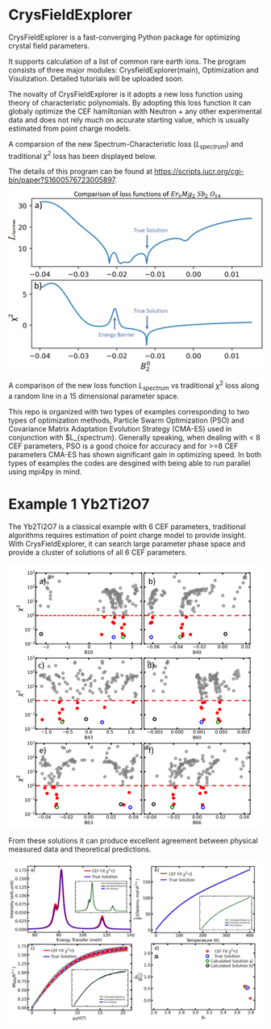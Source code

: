 # CrysFieldExplorer
CrysFieldExplorer is a fast-converging Python package for optimizing crystal field parameters.

It supports calculation of a list of common rare earth ions. The program consists of three major modules: CrysfieldExplorer(main), Optimization and Visulization. Detailed tutorials will be uploaded soon.


The novalty of CrysFieldExplorer is it adopts a new loss function using theory of characteristic polynomials. By adopting this loss function it can globaly optimize the CEF hamiltonian with Neutron + any other experimental data and does not rely much on accurate starting value, which is usually estimated from point charge models.

A comparsion of the new Spectrum-Characteristic loss ($L_{spectrum}$) and traditional $\chi^2$ loss has been displayed below.

The details of this program can be found at https://scripts.iucr.org/cgi-bin/paper?S1600576723005897.

![alt text](images/loss.jpg)


A comparison of the new loss function $L_{spectrum}$ vs traditional $\chi^2$ loss along a random line in a 15 dimensional parameter space.

This repo is organized with two types of examples corresponding to two types of optimization methods, Particle Swarm Optimization (PSO) and Covariance Matrix Adaptation Evolution Strategy (CMA-ES)  used in conjunction with $L_{spectrum}. Generally speaking, when dealing with < 8 CEF parameters, PSO is a good choice for accuracy and for >=8 CEF parameters CMA-ES has shown significant gain in optimizing speed. In both types of examples the codes are desgined with being able to run parallel using mpi4py in mind.

# Example 1 Yb2Ti2O7

The Yb2Ti2O7 is a classical example with 6 CEF parameters, traditional algorithms requires estimation of point charge model to provide insight. With CrysFieldExplorer, it can search large parameter phase space and provide a cluster of solutions of all 6 CEF parameters.

![alt text](images/Yb2Ti2O7_Cluster_Solutions.png)

From these solutions it can produce excellent agreement between physical measured data and theoretical predictions.


![alt text](images/Yb2Ti2O7_comparsion.png)

